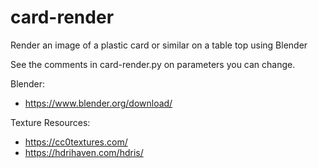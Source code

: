# card-render
Render an image of a plastic card or similar on a table top using Blender

See the comments in card-render.py on parameters you can change.

Blender:
* https://www.blender.org/download/

Texture Resources:
* https://cc0textures.com/
* https://hdrihaven.com/hdris/

